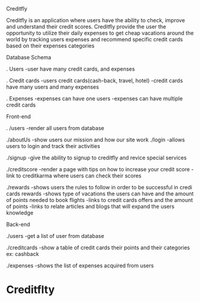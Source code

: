 
Creditfly

Creditfly is an application where users have the ability to check, improve and understand their credit scores. Creditfly provide the user the opportunity to utilize their daily expenses to get cheap vacations around the world by tracking users expenses and recommend specific credit cards based on their expenses categories

Database Schema

. Users 
 -user have many credit cards, and expenses

. Credit cards 
 -users credit cards(cash-back, travel, hotel) 
 -credit cards have many users and many expenses

. Expenses
 -expenses can have one users
 -expenses can have multiple credit cards

 Front-end

. /users
  -render all users from database

./aboutUs
  -show users our mission and how our site work
./login 
 -allows users to login and track their activities 

./signup
 -give the ability to signup to creditfly and revice special services

./creditscore
 -render a page with tips on how to increase your credit score
 -link to creditkarma where users can check their scores

./rewards
 -shows users the rules to follow in order to be successful in credi cards rewards
 -shows type of vacations the users can have and the amount of points needed to book flights 
 -links to credit cards offers and the amount of points 
 -links to relate articles and blogs that will expand the users knowledge

Back-end

./users
 -get a list of user from database 

./creditcards
 -show a table of credit cards their points and their categories ex: cashback

./expenses
 -shows the list of expenses acquired from users 

# Creditflty
